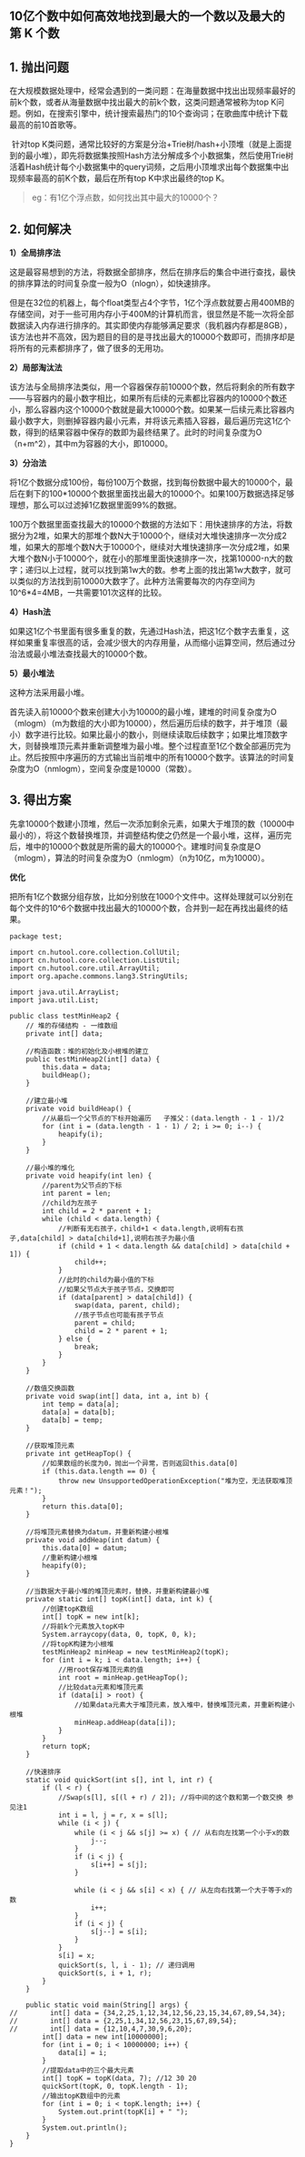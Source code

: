 ## **10亿个数中如何高效地找到最大的一个数以及最大的第 K 个数**

## 1. 抛出问题

​    在大规模数据处理中，经常会遇到的一类问题：在海量数据中找出出现频率最好的前k个数，或者从海量数据中找出最大的前k个数，这类问题通常被称为top K问题。例如，在搜索引擎中，统计搜索最热门的10个查询词；在歌曲库中统计下载最高的前10首歌等。

​    针对top  K类问题，通常比较好的方案是分治+Trie树/hash+小顶堆（就是上面提到的最小堆），即先将数据集按照Hash方法分解成多个小数据集，然后使用Trie树活着Hash统计每个小数据集中的query词频，之后用小顶堆求出每个数据集中出现频率最高的前K个数，最后在所有top K中求出最终的top K。

 

> eg：有1亿个浮点数，如何找出其中最大的10000个？

## 2. 如何解决

**1）全局排序法**

这是最容易想到的方法，将数据全部排序，然后在排序后的集合中进行查找，最快的排序算法的时间复杂度一般为O（nlogn），如快速排序。

但是在32位的机器上，每个float类型占4个字节，1亿个浮点数就要占用400MB的存储空间，对于一些可用内存小于400M的计算机而言，很显然是不能一次将全部数据读入内存进行排序的。其实即使内存能够满足要求（我机器内存都是8GB），该方法也并不高效，因为题目的目的是寻找出最大的10000个数即可，而排序却是将所有的元素都排序了，做了很多的无用功。

**2）局部淘汰法**

该方法与全局排序法类似，用一个容器保存前10000个数，然后将剩余的所有数字——与容器内的最小数字相比，如果所有后续的元素都比容器内的10000个数还小，那么容器内这个10000个数就是最大10000个数。如果某一后续元素比容器内最小数字大，则删掉容器内最小元素，并将该元素插入容器，最后遍历完这1亿个数，得到的结果容器中保存的数即为最终结果了。此时的时间复杂度为O（n+m^2），其中m为容器的大小，即10000。

**3）分治法**

将1亿个数据分成100份，每份100万个数据，找到每份数据中最大的10000个，最后在剩下的100*10000个数据里面找出最大的10000个。如果100万数据选择足够理想，那么可以过滤掉1亿数据里面99%的数据。

100万个数据里面查找最大的10000个数据的方法如下：用快速排序的方法，将数据分为2堆，如果大的那堆个数N大于10000个，继续对大堆快速排序一次分成2堆，如果大的那堆个数N大于10000个，继续对大堆快速排序一次分成2堆，如果大堆个数N小于10000个，就在小的那堆里面快速排序一次，找第10000-n大的数字；递归以上过程，就可以找到第1w大的数。参考上面的找出第1w大数字，就可以类似的方法找到前10000大数字了。此种方法需要每次的内存空间为10^6*4=4MB，一共需要101次这样的比较。

**4）Hash法**

如果这1亿个书里面有很多重复的数，先通过Hash法，把这1亿个数字去重复，这样如果重复率很高的话，会减少很大的内存用量，从而缩小运算空间，然后通过分治法或最小堆法查找最大的10000个数。

**5）最小堆法**

这种方法采用最小堆。

首先读入前10000个数来创建大小为10000的最小堆，建堆的时间复杂度为O（mlogm）（m为数组的大小即为10000），然后遍历后续的数字，并于堆顶（最小）数字进行比较。如果比最小的数小，则继续读取后续数字；如果比堆顶数字大，则替换堆顶元素并重新调整堆为最小堆。整个过程直至1亿个数全部遍历完为止。然后按照中序遍历的方式输出当前堆中的所有10000个数字。该算法的时间复杂度为O（nmlogm），空间复杂度是10000（常数）。

 

## 3. 得出方案

先拿10000个数建小顶堆，然后一次添加剩余元素，如果大于堆顶的数（10000中最小的），将这个数替换堆顶，并调整结构使之仍然是一个最小堆，这样，遍历完后，堆中的10000个数就是所需的最大的10000个。建堆时间复杂度是O（mlogm），算法的时间复杂度为O（nmlogm）（n为10亿，m为10000）。

**优化**

把所有1亿个数据分组存放，比如分别放在1000个文件中。这样处理就可以分别在每个文件的10^6个数据中找出最大的10000个数，合并到一起在再找出最终的结果。

```
package test;

import cn.hutool.core.collection.CollUtil;
import cn.hutool.core.collection.ListUtil;
import cn.hutool.core.util.ArrayUtil;
import org.apache.commons.lang3.StringUtils;

import java.util.ArrayList;
import java.util.List;

public class testMinHeap2 {
    // 堆的存储结构 - 一维数组
    private int[] data;

    //构造函数：堆的初始化及小根堆的建立
    public testMinHeap2(int[] data) {
        this.data = data;
        buildHeap();
    }

    //建立最小堆
    private void buildHeap() {
        //从最后一个父节点的下标开始遍历   子推父：(data.length - 1 - 1)/2
        for (int i = (data.length - 1 - 1) / 2; i >= 0; i--) {
            heapify(i);
        }
    }

    //最小堆的堆化
    private void heapify(int len) {
        //parent为父节点的下标
        int parent = len;
        //child为左孩子
        int child = 2 * parent + 1;
        while (child < data.length) {
            //判断有无右孩子，child+1 < data.length,说明有右孩子,data[child] > data[child+1],说明右孩子为最小值
            if (child + 1 < data.length && data[child] > data[child + 1]) {
                child++;
            }
            //此时的child为最小值的下标
            //如果父节点大于孩子节点，交换即可
            if (data[parent] > data[child]) {
                swap(data, parent, child);
                //孩子节点也可能有孩子节点
                parent = child;
                child = 2 * parent + 1;
            } else {
                break;
            }
        }
    }

    //数值交换函数
    private void swap(int[] data, int a, int b) {
        int temp = data[a];
        data[a] = data[b];
        data[b] = temp;
    }

    //获取堆顶元素
    private int getHeapTop() {
        //如果数组的长度为0，抛出一个异常，否则返回this.data[0]
        if (this.data.length == 0) {
            throw new UnsupportedOperationException("堆为空，无法获取堆顶元素！");
        }
        return this.data[0];
    }

    //将堆顶元素替换为datum，并重新构建小根堆
    private void addHeap(int datum) {
        this.data[0] = datum;
        //重新构建小根堆
        heapify(0);
    }

    //当数据大于最小堆的堆顶元素时，替换，并重新构建最小堆
    private static int[] topK(int[] data, int k) {
        //创建topK数组
        int[] topK = new int[k];
        //将前k个元素放入topK中
        System.arraycopy(data, 0, topK, 0, k);
        //将topK构建为小根堆
        testMinHeap2 minHeap = new testMinHeap2(topK);
        for (int i = k; i < data.length; i++) {
            //用root保存堆顶元素的值
            int root = minHeap.getHeapTop();
            //比较data元素和堆顶元素
            if (data[i] > root) {
                //如果data元素大于堆顶元素，放入堆中，替换堆顶元素，并重新构建小根堆
                minHeap.addHeap(data[i]);
            }
        }
        return topK;
    }

    //快速排序
    static void quickSort(int s[], int l, int r) {
        if (l < r) {
            //Swap(s[l], s[(l + r) / 2]); //将中间的这个数和第一个数交换 参见注1
            int i = l, j = r, x = s[l];
            while (i < j) {
                while (i < j && s[j] >= x) { // 从右向左找第一个小于x的数
                    j--;
                }
                if (i < j) {
                    s[i++] = s[j];
                }

                while (i < j && s[i] < x) { // 从左向右找第一个大于等于x的数
                    i++;
                }
                if (i < j) {
                    s[j--] = s[i];
                }
            }
            s[i] = x;
            quickSort(s, l, i - 1); // 递归调用 
            quickSort(s, i + 1, r);
        }
    }

    public static void main(String[] args) {
//        int[] data = {34,2,25,1,12,34,12,56,23,15,34,67,89,54,34};
//        int[] data = {2,25,1,34,12,56,23,15,67,89,54};
//        int[] data = {12,10,4,7,30,9,6,20};
        int[] data = new int[10000000];
        for (int i = 0; i < 10000000; i++) {
            data[i] = i;
        }
        //提取data中的三个最大元素
        int[] topK = topK(data, 7); //12 30 20
        quickSort(topK, 0, topK.length - 1);
        //输出topK数组中的元素
        for (int i = 0; i < topK.length; i++) {
            System.out.print(topK[i] + " ");
        }
        System.out.println();
    }
}
```